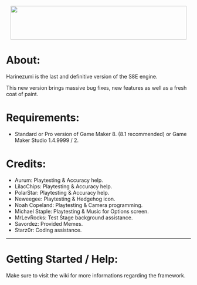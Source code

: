 <p align="center">
  <img width="480" height="92" src="https://i.imgur.com/Pkxje8G.png">
</p>

# About:
  Harinezumi is the last and definitive version of the S8E engine.
 
  This new version brings massive bug fixes, 
  new features as well as a fresh coat of paint. 

# Requirements:
  - Standard or Pro version of Game Maker 8. (8.1 recommended) or Game Maker Studio 1.4.9999 / 2.
  
# Credits:
  - Aurum: Playtesting & Accuracy help.
  - LilacChips: Playtesting & Accuracy help.
  - PolarStar: Playtesting & Accuracy help.
  - Neweegee: Playtesting & Hedgehog icon.
  - Noah Copeland: Playtesting & Camera programming.
  - Michael Staple: Playtesting & Music for Options screen.
  - MrLevRocks: Test Stage background assistance.
  - Savordez: Provided Memes.
  - Starz0r: Coding assistance.

------------------------------------------

# Getting Started / Help:
  Make sure to visit the wiki for more informations regarding the framework.

  
  
  
 
